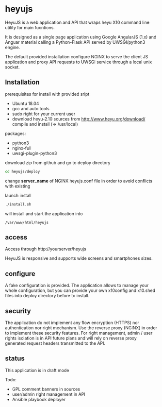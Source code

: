 # heyujs
HeyuJS is a web application and API that wraps heyu X10 command line utility for main fucntions.

It is designed as a single page application using Google AngularJS (1.x) and Anguar material calling a Python-Flask API served by UWSGI/python3 engine.

The default provided installation configure NGINX to serve the client JS application and proxy API requests to UWSGI service through a local unix socket.

## Installation

prerequisites for install with provided sript
- Ubuntu 18.04
- gcc and auto tools
- sudo right for your current user
- download heyu-2.10 sources from http://www.heyu.org/download/ compile and install (=> /usr/local)

packages:
- python3
- nginx-full
- uwsgi-plugin-python3

download zip from github and go to deploy directory
```bash
cd heyujs/deploy
```
change **server_name** of NGINX heyujs.conf file in order to avoid conflicts with existing

launch install
```bash
./install.sh
```

will install and start the application into 

```/var/www/html/heyujs```

## access

Access through http://yourserver/heyujs

HeyuJS is responsive and supports wide screens and smartphones sizes.

## configure

A fake configuration is provided. The application allows to manage your whole configuration, but you can provide your own x10config and x10.shed files into deploy directory before to install.

## security

The application do not implement any flow encryption (HTTPS) nor authentication nor right mechanism.
Use the reverse proxy (NGINX) in order to implement these security features.
For right management, admin / user rights isolation is in API future plans and will rely on reverse proxy generated request headers transmitted to the API.

## status

This application is in draft mode

Todo:
- GPL comment banners in sources
- user/admin right management in API
- Ansible playbook deployer

